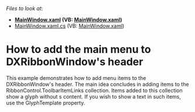 <!-- default file list -->
*Files to look at*:

* **[MainWindow.xaml](./CS/MainWindow.xaml) (VB: [MainWindow.xaml](./VB/MainWindow.xaml))**
* [MainWindow.xaml.cs](./CS/MainWindow.xaml.cs) (VB: [MainWindow.xaml](./VB/MainWindow.xaml))
<!-- default file list end -->
# How to add the main menu to DXRibbonWindow's header


<p>This example demonstrates how to add menu items to the DXRibbonWindow's header. The main idea concludes in adding items to the RibbonControl.ToolbarItemLinks collection. Items added to this collection show a glyph without s content. If you wish to show a text in such items, use the GlyphTemplate property.</p>

<br/>


